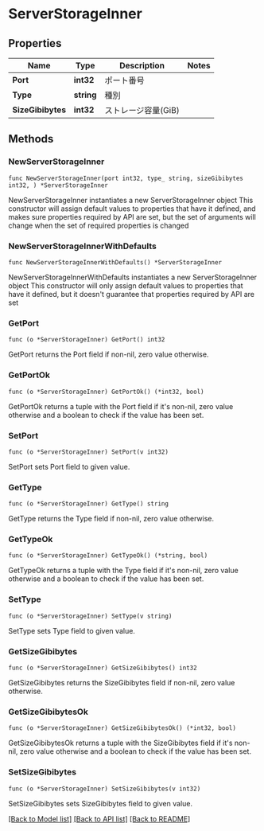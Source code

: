 # ServerStorageInner

## Properties

Name | Type | Description | Notes
------------ | ------------- | ------------- | -------------
**Port** | **int32** | ポート番号 | 
**Type** | **string** | 種別 | 
**SizeGibibytes** | **int32** | ストレージ容量(GiB) | 

## Methods

### NewServerStorageInner

`func NewServerStorageInner(port int32, type_ string, sizeGibibytes int32, ) *ServerStorageInner`

NewServerStorageInner instantiates a new ServerStorageInner object
This constructor will assign default values to properties that have it defined,
and makes sure properties required by API are set, but the set of arguments
will change when the set of required properties is changed

### NewServerStorageInnerWithDefaults

`func NewServerStorageInnerWithDefaults() *ServerStorageInner`

NewServerStorageInnerWithDefaults instantiates a new ServerStorageInner object
This constructor will only assign default values to properties that have it defined,
but it doesn't guarantee that properties required by API are set

### GetPort

`func (o *ServerStorageInner) GetPort() int32`

GetPort returns the Port field if non-nil, zero value otherwise.

### GetPortOk

`func (o *ServerStorageInner) GetPortOk() (*int32, bool)`

GetPortOk returns a tuple with the Port field if it's non-nil, zero value otherwise
and a boolean to check if the value has been set.

### SetPort

`func (o *ServerStorageInner) SetPort(v int32)`

SetPort sets Port field to given value.


### GetType

`func (o *ServerStorageInner) GetType() string`

GetType returns the Type field if non-nil, zero value otherwise.

### GetTypeOk

`func (o *ServerStorageInner) GetTypeOk() (*string, bool)`

GetTypeOk returns a tuple with the Type field if it's non-nil, zero value otherwise
and a boolean to check if the value has been set.

### SetType

`func (o *ServerStorageInner) SetType(v string)`

SetType sets Type field to given value.


### GetSizeGibibytes

`func (o *ServerStorageInner) GetSizeGibibytes() int32`

GetSizeGibibytes returns the SizeGibibytes field if non-nil, zero value otherwise.

### GetSizeGibibytesOk

`func (o *ServerStorageInner) GetSizeGibibytesOk() (*int32, bool)`

GetSizeGibibytesOk returns a tuple with the SizeGibibytes field if it's non-nil, zero value otherwise
and a boolean to check if the value has been set.

### SetSizeGibibytes

`func (o *ServerStorageInner) SetSizeGibibytes(v int32)`

SetSizeGibibytes sets SizeGibibytes field to given value.



[[Back to Model list]](../README.md#documentation-for-models) [[Back to API list]](../README.md#documentation-for-api-endpoints) [[Back to README]](../README.md)


